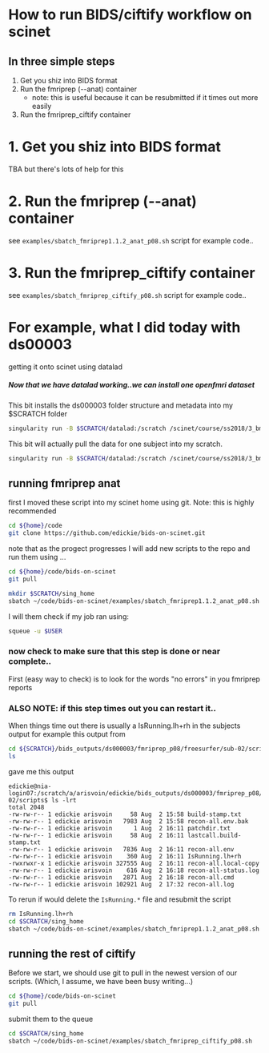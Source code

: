 # How to run BIDS/ciftify workflow on scinet

## In three simple steps

1. Get you shiz into BIDS format
2. Run the fmriprep (--anat) container
      + note: this is useful because it can be resubmitted if it times out more easily
3. Run the fmriprep_ciftify container

# 1. Get you shiz into BIDS format

TBA but there's lots of help for this  

# 2. Run the fmriprep (--anat) container

see `examples/sbatch_fmriprep1.1.2_anat_p08.sh` script for example code..

# 3. Run the fmriprep_ciftify container

see `examples/sbatch_fmriprep_ciftify_p08.sh` script for example code..

# For example, what I did today with ds00003

getting it onto scinet using datalad

##### Now that we have datalad working..we can install one openfmri dataset

This bit installs the ds000003 folder structure and metadata into my $SCRATCH folder

```sh
singularity run -B $SCRATCH/datalad:/scratch /scinet/course/ss2018/3_bm/8_publicdataneuro/datalad-datalad-master-fullmaster.simg install -s ///openfmri/ds000003 /scratch/ds000003
```

This bit will actually pull the data for one subject into my scratch.

```sh
singularity run -B $SCRATCH/datalad:/scratch /scinet/course/ss2018/3_bm/8_publicdataneuro/datalad-datalad-master-fullmaster.simg get /scratch/ds000003/sub-01
```

## running fmriprep anat

first I moved these script into my scinet home using git.
Note: this is highly recommended

```sh
cd ${home}/code
git clone https://github.com/edickie/bids-on-scinet.git
```

note that as the progect progresses I will add new scripts to the repo and run them using ...
```sh
cd ${home}/code/bids-on-scinet
git pull
```

```sh
mkdir $SCRATCH/sing_home
sbatch ~/code/bids-on-scinet/examples/sbatch_fmriprep1.1.2_anat_p08.sh
```

I will them check if my job ran using:

```sh
squeue -u $USER
```

### now check to make sure that this step is done or near complete..

First (easy way to check) is to look for the words "no errors" in you fmriprep reports



### ALSO NOTE: if this step times out you can restart it..

When things time out there is usually a IsRunning.lh+rh in the subjects output
for example this output from

```sh
cd ${SCRATCH}/bids_outputs/ds000003/fmriprep_p08/freesurfer/sub-02/scripts
ls
```
gave me this output

```
edickie@nia-login07:/scratch/a/arisvoin/edickie/bids_outputs/ds000003/fmriprep_p08/freesurfer/sub-02/scripts$ ls -lrt
total 2048
-rw-rw-r-- 1 edickie arisvoin     58 Aug  2 15:58 build-stamp.txt
-rw-rw-r-- 1 edickie arisvoin   7983 Aug  2 15:58 recon-all.env.bak
-rw-rw-r-- 1 edickie arisvoin      1 Aug  2 16:11 patchdir.txt
-rw-rw-r-- 1 edickie arisvoin     58 Aug  2 16:11 lastcall.build-stamp.txt
-rw-rw-r-- 1 edickie arisvoin   7836 Aug  2 16:11 recon-all.env
-rw-rw-r-- 1 edickie arisvoin    360 Aug  2 16:11 IsRunning.lh+rh
-rwxrwxr-x 1 edickie arisvoin 327555 Aug  2 16:11 recon-all.local-copy
-rw-rw-r-- 1 edickie arisvoin    616 Aug  2 16:18 recon-all-status.log
-rw-rw-r-- 1 edickie arisvoin   2871 Aug  2 16:18 recon-all.cmd
-rw-rw-r-- 1 edickie arisvoin 102921 Aug  2 17:32 recon-all.log
```

To rerun if would delete the `IsRunning.*` file and resubmit the script

```sh
rm IsRunning.lh+rh
cd $SCRATCH/sing_home
sbatch ~/code/bids-on-scinet/examples/sbatch_fmriprep1.1.2_anat_p08.sh
```

## running the rest of ciftify

Before we start, we should use git to pull in the newest version of our scripts.
(Which, I assume, we have been busy writing...)

```sh
cd ${home}/code/bids-on-scinet
git pull
```

submit them to the queue
```sh
cd $SCRATCH/sing_home
sbatch ~/code/bids-on-scinet/examples/sbatch_fmriprep_ciftify_p08.sh
```
